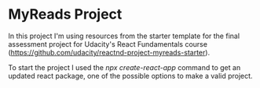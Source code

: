 # MyReads Project

In this project I'm using resources from the starter template for the final assessment project for Udacity's React Fundamentals course (https://github.com/udacity/reactnd-project-myreads-starter). 

To start the project I used the *npx create-react-app* command to get an updated react package, one of the possible options to make a valid project.
